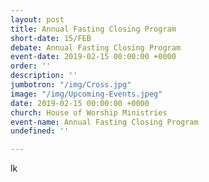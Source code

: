```yaml
---
layout: post
title: Annual Fasting Closing Program
short-date: 15/FEB
debate: Annual Fasting Closing Program
event-date: 2019-02-15 00:00:00 +0000
order: ''
description: ''
jumbotron: "/img/Cross.jpg"
image: "/img/Upcoming-Events.jpeg"
date: 2019-02-15 00:00:00 +0000
church: House of Worship Ministries
event-name: Annual Fasting Closing Program
undefined: ''

---
```

lk